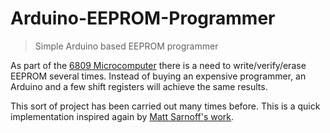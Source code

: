 # Arduino-EEPROM-Programmer
> Simple Arduino based EEPROM programmer

As part of the <a href='https://github.com/SirWhy/6809'>6809 Microcomputer</a> there is a need to write/verify/erase EEPROM several times. Instead of buying an expensive programmer, an Arduino and a few shift registers will achieve the same results.

This sort of project has been carried out many times before. This is a quick implementation inspired again by <a href='https://github.com/74hc595/ROMburner'>Matt Sarnoff's work</a>.
